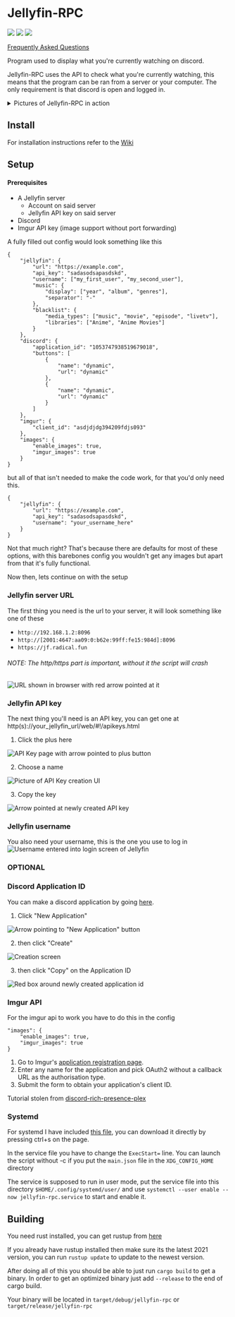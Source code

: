 # Jellyfin-RPC

<img src="https://shields.io/github/license/radiicall/jellyfin-rpc?color=purple"/> <img src="https://shields.io/github/v/tag/Radiicall/jellyfin-rpc"/> <img src="https://shields.io/github/downloads/radiicall/jellyfin-rpc/total"/>

[Frequently Asked Questions](FAQ.md)

Program used to display what you're currently watching on discord.

Jellyfin-RPC uses the API to check what you're currently watching, this means that the program can be ran from a server or your computer. The only requirement is that discord is open and logged in.

<details>
  <summary>Pictures of Jellyfin-RPC in action</summary>
Example Movie:

![image](https://user-images.githubusercontent.com/66682497/213467832-5eb6b0a0-1b83-47db-bf00-48c0e739aec4.png)

Example Series:

![image](https://user-images.githubusercontent.com/66682497/213467669-8375841d-b846-4afe-8bd3-0b09f4c7f2ad.png)

Example Music:

![image](https://user-images.githubusercontent.com/66682497/228037565-56991219-2630-4da0-ae5a-b1fa904985de.png)

Example Live TV:

![image](https://user-images.githubusercontent.com/66682497/228035872-b6cdbf0a-ec6d-49b0-b238-c5ae9298943f.png)

Terminal Output:

![image](https://user-images.githubusercontent.com/66682497/222933540-aa5f08ed-afb2-4713-8b9a-18cbaa94444b.png)

</details>

## Install

For installation instructions refer to the [Wiki](https://github.com/Radiicall/jellyfin-rpc/wiki/Installation)

## Setup
#### Prerequisites
- A Jellyfin server
	- Account on said server
	- Jellyfin API key on said server
- Discord
- Imgur API key (image support without port forwarding)

A fully filled out config would look something like this

```
{
    "jellyfin": {
        "url": "https://example.com",
        "api_key": "sadasodsapasdskd",
        "username": ["my_first_user", "my_second_user"],
        "music": {
            "display": ["year", "album", "genres"],
            "separator": "-"
        },
        "blacklist": {
            "media_types": ["music", "movie", "episode", "livetv"],
            "libraries": ["Anime", "Anime Movies"]
        }
    },
    "discord": {
        "application_id": "1053747938519679018",
        "buttons": [
            {
                "name": "dynamic",
                "url": "dynamic"
            },
            {
                "name": "dynamic",
                "url": "dynamic"
            }
        ]
    },
    "imgur": {
        "client_id": "asdjdjdg394209fdjs093"
    },
    "images": {
        "enable_images": true,
        "imgur_images": true
    }
}
```


but all of that isn't needed to make the code work, for that you'd only need this.

```
{
    "jellyfin": {
        "url": "https://example.com",
        "api_key": "sadasodsapasdskd",
        "username": "your_username_here"
    }
}
```

Not that much right? That's because there are defaults for most of these options, with this barebones config you wouldn't get any images but apart from that it's fully functional.

Now then, lets continue on with the setup

### Jellyfin server URL
The first thing you need is the url to your server, it will look something like one of these
- `http://192.168.1.2:8096`
- `http://[2001:4647:aa09:0:b62e:99ff:fe15:984d]:8096`
- `https://jf.radical.fun`
###### NOTE: The http/https part is important, without it the script will crash

![URL shown in browser with red arrow pointed at it](https://github.com/Radiicall/jellyfin-rpc/assets/66682497/d3c11318-1b24-4f50-b36b-119d60ea59ed)

### Jellyfin API key
The next thing you'll need is an API key, you can get one at
http(s)://your_jellyfin_url/web/#!/apikeys.html

1. Click the plus here

![API Key page with arrow pointed to plus button](https://github.com/Radiicall/jellyfin-rpc/assets/66682497/6dc2492f-4c95-487a-96e2-dd11ce89f520)

2. Choose a name

![Picture of API Key creation UI](https://github.com/Radiicall/jellyfin-rpc/assets/66682497/fed20047-d285-4d6a-912e-abcfc2a1991c)

3. Copy the key

![Arrow pointed at newly created API key](https://github.com/Radiicall/jellyfin-rpc/assets/66682497/da494f07-7414-4683-8a2b-00cc02cb2930)

### Jellyfin username
You also need your username, this is the one you use to log in
![Username entered into login screen of Jellyfin](https://github.com/Radiicall/jellyfin-rpc/assets/66682497/8cefb179-4ed4-418c-9ea0-b60702aede17)

### OPTIONAL

### Discord Application ID
You can make a discord application by going <a href="https://discord.com/developers/applications">here</a>.

1. Click "New Application"

![Arrow pointing to "New Application" button](https://github.com/Radiicall/jellyfin-rpc/assets/66682497/b3cbce7e-0eca-4a8a-98f2-a0f9f3e25c8d)

2. then click "Create"

![Creation screen](https://github.com/Radiicall/jellyfin-rpc/assets/66682497/f784fb96-0ff6-410d-a041-76c614a1ce08)

3. then click "Copy" on the Application ID

![Red box around newly created application id](https://github.com/Radiicall/jellyfin-rpc/assets/66682497/2d1733eb-738b-4494-b3e7-35d991b49c2e)

### Imgur API
For the imgur api to work you have to do this in the config
```
"images": {
    "enable_images": true,
    "imgur_images": true
}
```

1. Go to Imgur's [application registration page](https://api.imgur.com/oauth2/addclient).
2. Enter any name for the application and pick OAuth2 without a callback URL as the authorisation type.
3. Submit the form to obtain your application's client ID.

Tutorial stolen from <a href="https://github.com/phin05/discord-rich-presence-plex#obtaining-an-imgur-client-id">discord-rich-presence-plex</a>

### Systemd

For systemd I have included <a href="https://raw.githubusercontent.com/Radiicall/jellyfin-rpc/main/scripts/jellyfin-rpc.service">this file</a>, you can download it directly by pressing ctrl+s on the page.

In the service file you have to change the `ExecStart=` line. You can launch the script without -c if you put the `main.json` file in the `XDG_CONFIG_HOME` directory

The service is supposed to run in user mode, put the service file into this directory `$HOME/.config/systemd/user/` and use `systemctl --user enable --now jellyfin-rpc.service` to start and enable it.

## Building
You need rust installed, you can get rustup from <a href="https://rustup.rs/">here</a>

If you already have rustup installed then make sure its the latest 2021 version, you can run `rustup update` to update to the newest version.

After doing all of this you should be able to just run `cargo build` to get a binary.
In order to get an optimized binary just add `--release` to the end of cargo build.

Your binary will be located in `target/debug/jellyfin-rpc` or `target/release/jellyfin-rpc`
